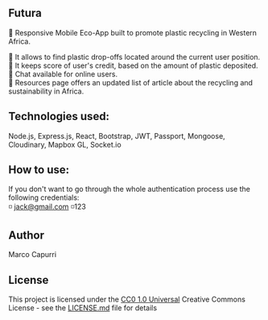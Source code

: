 ## Futura

💚 Responsive Mobile Eco-App built to promote plastic recycling in Western Africa.<br/>

🔸 It allows to find plastic drop-offs located around the current user position.<br/>
🔸 It keeps score of user's credit, based on the amount of plastic deposited.<br/>
🔸 Chat available for online users.<br/>
🔸 Resources page offers an updated list of article about the recycling and sustainability in Africa.<br/>

## Technologies used:
Node.js, Express.js, React, Bootstrap, JWT, 	Passport, Mongoose, Cloudinary, Mapbox GL, Socket.io

## How to use:
If you don't want to go through the whole authentication process use the following credentials:<br/>
◽  jack@gmail.com   ◽123

## Author

Marco Capurri

## License

This project is licensed under the [CC0 1.0 Universal](LICENSE.md)
Creative Commons License - see the [LICENSE.md](LICENSE.md) file for
details

